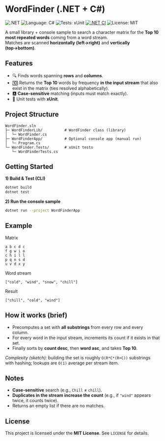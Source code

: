# WordFinder (.NET + C#)

![.NET](https://img.shields.io/badge/.NET-8-512BD4?logo=dotnet&logoColor=white)
![Language: C#](https://img.shields.io/badge/Language-C%23-239120?logo=csharp&logoColor=white)
![Tests: xUnit](https://img.shields.io/badge/Tests-xUnit-6aa84f)
[![.NET CI](https://github.com/mgomez-dev-code/WordFinder/actions/workflows/dotnet.yml/badge.svg)](https://github.com/mgomez-dev-code/WordFinder/actions/workflows/dotnet.yml)
![License: MIT](https://img.shields.io/badge/License-MIT-green)

A small library + console sample to search a character matrix for the **Top 10 most repeated words** coming from a word stream.  
Matches are scanned **horizontally (left→right)** and **vertically (top→bottom)**.


## Features

- 🔍 Finds words spanning **rows** and **columns**.
- 🔟 Returns the **Top 10** words by frequency **in the input stream** that also exist in the matrix (ties resolved alphabetically).
- 🅰️ **Case-sensitive** matching (inputs must match exactly).
- 🧪 Unit tests with **xUnit**.

## Project Structure

    WordFinder.sln
    ├─ WordFinderLib/          # WordFinder class (library)
    │  └─ WordFinder.cs
    ├─ WordFinderApp/          # Optional console app (manual run)
    │  └─ Program.cs
    └─ WordFinder.Tests/       # xUnit tests
       └─ WordFinderTests.cs

## Getting Started

**1) Build & Test (CLI)**

```bash
dotnet build
dotnet test
```

**2) Run the console sample**

```bash
dotnet run --project WordFinderApp
```

## Example

Matrix

    a b c d c
    f g w i o
    c h i l l
    p q n s d
    u v d x y

Word stream

    ["cold", "wind", "snow", "chill"]

Result

    ["chill", "cold", "wind"]

## How it works (brief)

- Precomputes a set with **all substrings** from every row and every column.
- For every word in the input stream, increments its count if it exists in that set.
- Finally sorts by **count desc**, then **word asc**, and takes **Top 10**.

*Complexity (sketch):* building the set is roughly `O(R*C*(R+C))` substrings with hashing; lookups are `O(1)` average per stream item.

## Notes

- **Case-sensitive** search (e.g., `Chill` ≠ `chill`).
- **Duplicates in the stream increase the count** (e.g., if `"wind"` appears twice, it counts twice).
- Returns an empty list if there are no matches.

## License

This project is licensed under the **MIT License**. See `LICENSE` for details.